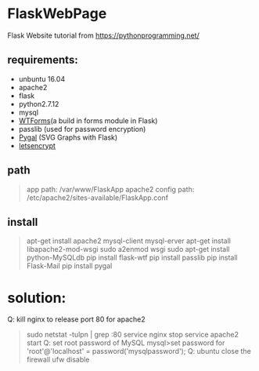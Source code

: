 # FlaskWebPage
Flask Website tutorial from https://pythonprogramming.net/

## requirements:
* unbuntu 16.04
* apache2
* flask
* python2.7.12
* mysql 
* [WTForms](https://flask-wtf.readthedocs.io/en/stable/)(a build in forms module in Flask)
* passlib (used for password encryption)
* [Pygal](http://www.pygal.org/en/stable/) (SVG Graphs with Flask)
* [letsencrypt](https://letsencrypt.org/) 

## path
> app path: /var/www/FlaskApp
> apache2 config path: /etc/apache2/sites-available/FlaskApp.conf

## install
> apt-get install apache2 mysql-client mysql-erver
> apt-get install libapache2-mod-wsgi
> sudo a2enmod wsgi
> sudo apt-get install python-MySQLdb
> pip install flask-wtf
> pip install passlib
> pip install Flask-Mail
> pip install pygal

# solution:
Q: kill nginx to release port 80 for apache2
> sudo netstat -tulpn | grep :80
> service nginx stop
> service apache2 start
Q: set root password of MySQL
> mysql>set password for 'root'@'localhost' = password('mysqlpassword');
Q: ubuntu close the firewall
> ufw disable



